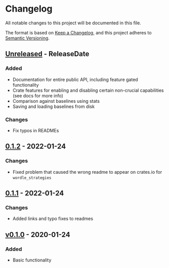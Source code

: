 # Changelog
All notable changes to this project will be documented in this file.

The format is based on [Keep a Changelog](https://keepachangelog.com/en/1.0.0/),
and this project adheres to [Semantic Versioning](https://semver.org/spec/v2.0.0.html).

<!-- next-header -->

## [Unreleased] - ReleaseDate

### Added
- Documentation for entire public API, including feature gated functionality
- Crate features for enabling and disabling certain non-crucial capabilities (see docs for more info)
- Comparison against baselines using stats
- Saving and loading baselines from disk

### Changes
- Fix typos in READMEs

## [0.1.2] - 2022-01-24

### Changes
- Fixed problem that caused the wrong readme to appear on crates.io for `wordle_strategies`

## [0.1.1] - 2022-01-24

### Changes
- Added links and typo fixes to readmes

## [v0.1.0] - 2020-01-24

### Added
- Basic functionality

<!-- next-url -->
[Unreleased]: https://github.com/cgm616/wordle_rs/compare/v0.1.2...HEAD
[0.1.2]: https://github.com/cgm616/wordle_rs/compare/v0.1.1...v0.1.2
[0.1.1]: https://github.com/cgm616/wordle_rs/compare/v0.1.0...v0.1.1
[v0.1.0]: https://github.com/cgm616/wordle_rs/compare/2f81bb157a9a2de16ad2721488756feec1084d77...v0.1.0